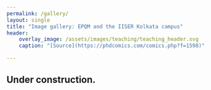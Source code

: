 ```yaml
---
permalink: /gallery/
layout: single
title: "Image gallery: EPQM and the IISER Kolkata campus"
header:
    overlay_image: /assets/images/teaching/teaching_header.svg
    caption: "[Source](https://phdcomics.com/comics.php?f=1598)"

---
```


## Under construction.
